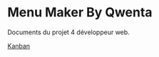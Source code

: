 # Menu Maker By Qwenta

Documents du projet 4 développeur web.

[Kanban](https://voracious-season-fdf.notion.site/fe770dc34865410aa071b78721924b5b?v=68e8274bee5d46ff871bb4822d58c393)



